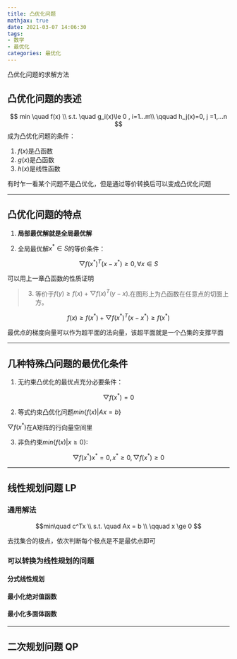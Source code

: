 ```yaml
---
title: 凸优化问题
mathjax: true
date: 2021-03-07 14:06:30
tags:
- 数学
- 最优化
categories: 最优化
---
```


凸优化问题的求解方法

<!-- more -->

## 凸优化问题的表述

$$
min \quad f(x) \\
s.t. \quad g_i(x)\le 0 , i=1...m\\
\qquad h_j(x)=0, j =1,...n
$$
成为凸优化问题的条件：
1. $f(x)$是凸函数
2. $g(x)$是凸函数
3. $h(x)$是线性函数

有时乍一看某个问题不是凸优化，但是通过等价转换后可以变成凸优化问题

-----

## 凸优化问题的特点

1. **局部最优解就是全局最优解**

2. 全局最优解$x^* \in S$的等价条件：

$$\bigtriangledown f(x^*)^T(x-x^*)\ge 0, \forall x \in S$$

可以用上一章凸函数的性质证明

>3. 等价于$f(y)\ge f(x)+\bigtriangledown f(x)^T(y-x)$.在图形上为凸函数在任意点的切面上方。

$$f(x)\ge f(x^*)+\bigtriangledown f(x^*)^T(x-x^*)\ge f(x^*)$$

最优点的梯度向量可以作为超平面的法向量，该超平面就是一个凸集的支撑平面

-----
## 几种特殊凸问题的最优化条件

1. 无约束凸优化的最优点充分必要条件：

$$\bigtriangledown f(x^*)=0$$

2. 等式约束凸优化问题$min\{f(x) | Ax = b\}$

$\bigtriangledown f(x^*)$在A矩阵的行向量空间里

3. 非负约束$min\{f(x) | x \ge 0\}$:

$$\bigtriangledown f(x^*)x^* = 0, x^*\ge 0, \bigtriangledown f(x^*) \ge 0$$

----

## 线性规划问题 LP

### 通用解法

$$min\quad c^Tx \\
s.t. \quad Ax = b \\
\qquad x \ge 0
 $$

去找集合的极点，依次判断每个极点是不是最优点即可

### 可以转换为线性规划的问题

#### 分式线性规划

#### 最小化绝对值函数

#### 最小化多面体函数

---- 

## 二次规划问题 QP


